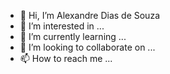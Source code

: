 - 👋 Hi, I’m Alexandre Dias de Souza
- 👀 I’m interested in ...
- 🌱 I’m currently learning ...
- 💞️ I’m looking to collaborate on ...
- 📫 How to reach me ...

<!---
alexandresouza-gft/alexandresouza-gft is a ✨ special ✨ repository because its `README.md` (this file) appears on your GitHub profile.
You can click the Preview link to take a look at your changes.
--->
